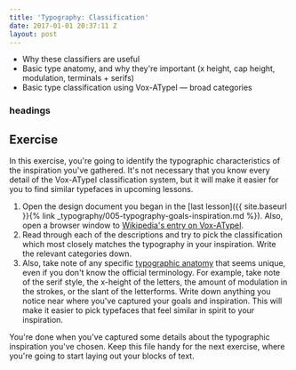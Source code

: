 ```yaml
---
title: 'Typography: Classification'
date: 2017-01-01 20:37:11 Z
layout: post
---
```


* Why these classifiers are useful
* Basic type anatomy, and why they're important (x height, cap height, modulation, terminals + serifs)
* Basic type classification using Vox-ATypeI — broad categories

### headings

<!--more-->
## Exercise
In this exercise, you're going to identify the typographic characteristics of the inspiration you've gathered. It's not necessary that you know every detail of the Vox-ATypeI classification system, but it will make it easier for you to find similar typefaces in upcoming lessons.

1. Open the design document you began in the [last lesson]({{ site.baseurl }}{% link _typography/005-typography-goals-inspiration.md %}). Also, open a browser window to [Wikipedia's entry on Vox-ATypeI](https://en.wikipedia.org/wiki/Vox-ATypI_classification).
2. Read through each of the descriptions and try to pick the classification which most closely matches the typography in your inspiration. Write the relevant categories down.
3. Also, take note of any specific [typographic anatomy](http://typedia.com/learn/only/anatomy-of-a-typeface/) that seems unique, even if you don't know the official terminology. For example, take note of the serif style, the x-height of the letters, the amount of modulation in the strokes, or the slant of the letterforms. Write down anything you notice near where you've captured your goals and inspiration. This will make it easier to pick typefaces that feel similar in spirit to your inspiration.

You're done when you've captured some details about the typographic inspiration you've chosen. Keep this file handy for the next exercise, where you're going to start laying out your blocks of text.

